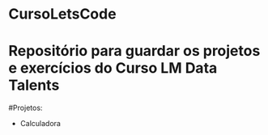 # CursoLetsCode
# Repositório para guardar os projetos e exercícios do Curso LM Data Talents

#Projetos:

- Calculadora
